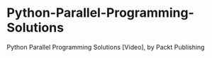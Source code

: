# Python-Parallel-Programming-Solutions
Python Parallel Programming Solutions [Video], by Packt Publishing
